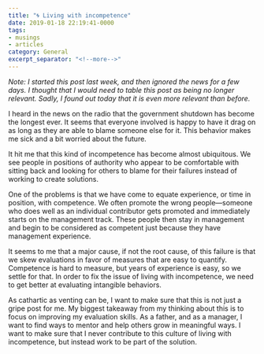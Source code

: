 ```yaml
---
title: "🌀 Living with incompetence"
date: 2019-01-18 22:19:41-0000
tags:
- musings
- articles
category: General
excerpt_separator: "<!--more-->"
---
```


*Note: I started this post last week, and then ignored the news for a few days. I thought that I would need to table this post as being no longer relevant. Sadly, I found out today that it is even more relevant than before.*

I heard in the news on the radio that the government shutdown has become the longest ever. It seems that everyone involved is happy to have it drag on as long as they are able to blame someone else for it. This behavior makes me sick and a bit worried about the future.

<!--more-->

It hit me that this kind of incompetence has become almost ubiquitous. We see people in positions of authority who appear to be comfortable with sitting back and looking for others to blame for their failures instead of working to create solutions.

One of the problems is that we have come to equate experience, or time in position, with competence. We often promote the wrong people—someone who does well as an individual contributor gets promoted and immediately starts on the management track. These people then stay in management and begin to be considered as competent just because they have management experience.

It seems to me that a major cause, if not the root cause, of this failure is that we skew evaluations in favor of measures that are easy to quantify. Competence is hard to measure, but years of experience is easy, so we settle for that. In order to fix the issue of living with incompetence, we need to get better at evaluating intangible behaviors.

As cathartic as venting can be, I want to make sure that this is not just a gripe post for me. My biggest takeaway from my thinking about this is to focus on improving my evaluation skills. As a father, and as a manager, I want to find ways to mentor and help others grow in meaningful ways. I want to make sure that I never contribute to this culture of living with incompetence, but instead work to be part of the solution.